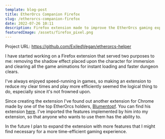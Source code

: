 ```yaml
---
template: blog-post
title: EtherOrcs Companion Firefox
slug: /etherorcs-companion-firefox
date: 2022-07-26 10:11
description: Firefox extension made to improve the EtherOrcs gaming experience.
featuredImage: /assets/firefox_pixel.png
---
```

Project URL: <https://github.com/ExiledVegan/etherorcs-helper>

I have started working on a Firefox extension that served two purposes to me: removing the shadow effect placed upon the character for immersion and clearing all the game animations for instant loading and faster dungeon clears.

I've always enjoyed speed-running in games, so making an extension to reduce my clear times and play more efficiently seemed the logical thing to do, especially since it's not frowned upon.

Since creating the extension I've found out another extension for Chrome made by one of the top EtherOrcs holders, [Blumentopf](https://github.com/blumentopf-eth). You can find his extension [here](https://github.com/blumentopf-eth/etherorcs-helper). I've imported the features implemented by him into my extension, so that anyone who wants to use them has the ability to.

In the future I plan to expand the extension with more features that I might find necessary for a more time-efficient gaming experience.